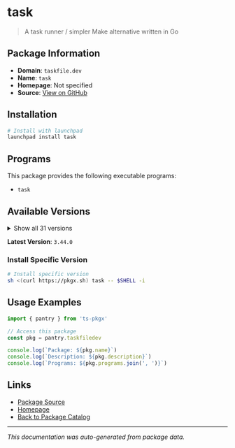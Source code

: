 # task

> A task runner / simpler Make alternative written in Go

## Package Information

- **Domain**: `taskfile.dev`
- **Name**: `task`
- **Homepage**: Not specified
- **Source**: [View on GitHub](https://github.com/pkgxdev/pantry/tree/main/projects/taskfile.dev/package.yml)

## Installation

```bash
# Install with launchpad
launchpad install task
```

## Programs

This package provides the following executable programs:

- `task`

## Available Versions

<details>
<summary>Show all 31 versions</summary>

- `3.44.0`, `3.43.3`, `3.43.2`, `3.43.1`, `3.42.1`
- `3.42.0`, `3.41.0`, `3.40.1`, `3.40.0`, `3.39.2`
- `3.39.1`, `3.39.0`, `3.38.0`, `3.37.2`, `3.37.1`
- `3.37.0`, `3.36.0`, `3.35.1`, `3.35.0`, `3.34.1`
- `3.34.0`, `3.33.1`, `3.33.0`, `3.32.0`, `3.31.0`
- `3.30.1`, `3.30.0`, `3.29.1`, `3.28.0`, `3.27.1`
- `3.27.0`

</details>

**Latest Version**: `3.44.0`

### Install Specific Version

```bash
# Install specific version
sh <(curl https://pkgx.sh) task -- $SHELL -i
```

## Usage Examples

```typescript
import { pantry } from 'ts-pkgx'

// Access this package
const pkg = pantry.taskfiledev

console.log(`Package: ${pkg.name}`)
console.log(`Description: ${pkg.description}`)
console.log(`Programs: ${pkg.programs.join(', ')}`)
```

## Links

- [Package Source](https://github.com/pkgxdev/pantry/tree/main/projects/taskfile.dev/package.yml)
- [Homepage](#)
- [Back to Package Catalog](../package-catalog.md)

---

*This documentation was auto-generated from package data.*
